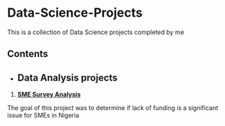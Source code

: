 # Data-Science-Projects
This is a collection of Data Science projects completed by me

## Contents

* ## Data Analysis projects
1. **[SME Survey Analysis](https://github.com/victory-lelekumo/Data-Science-Projects/blob/main/Capstone%20Project%20-%20Analysis%20of%20SME%20Survey%20Data%20by%20Victory%20Lelekumo.ipynb)**

  The goal of this project was to determine if lack of funding is a significant issue for SMEs in Nigeria
